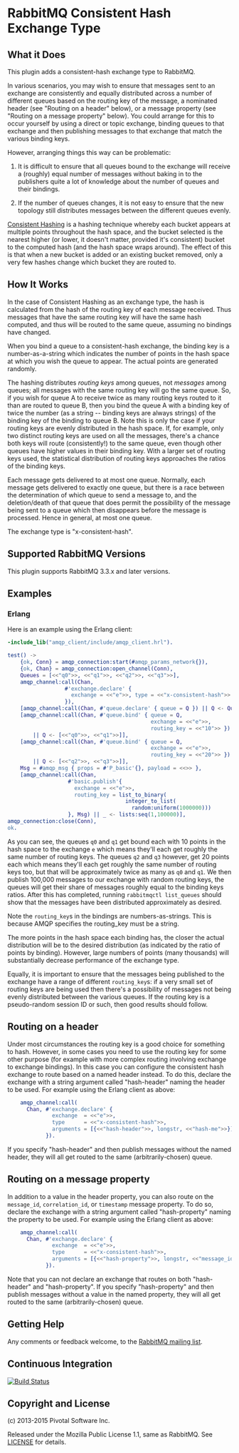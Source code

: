 # RabbitMQ Consistent Hash Exchange Type

## What it Does

This plugin adds a consistent-hash exchange type to RabbitMQ.

In various scenarios, you may wish to ensure that messages sent to an
exchange are consistently and equally distributed across a number of
different queues based on the routing key of the message, a nominated
header  (see "Routing on a header" below), or a message property (see
"Routing on a message property" below). You could arrange for this to
occur yourself by using a  direct  or topic exchange, binding queues
to that exchange and then publishing messages to that exchange that
match the various binding keys.

However, arranging things this way can be problematic:

1. It is difficult to ensure that all queues bound to the exchange
will receive a (roughly) equal number of messages without baking in to
the publishers quite a lot of knowledge about the number of queues and
their bindings.

2. If the number of queues changes, it is not easy to ensure that the
new topology still distributes messages between the different queues
evenly.

[Consistent Hashing](http://en.wikipedia.org/wiki/Consistent_hashing)
is a hashing technique whereby each bucket appears at multiple points
throughout the hash space, and the bucket selected is the nearest
higher (or lower, it doesn't matter, provided it's consistent) bucket
to the computed hash (and the hash space wraps around). The effect of
this is that when a new bucket is added or an existing bucket removed,
only a very few hashes change which bucket they are routed to.

## How It Works

In the case of Consistent Hashing as an exchange type, the hash is
calculated from the hash of the routing key of each message
received. Thus messages that have the same routing key will have the
same hash computed, and thus will be routed to the same queue,
assuming no bindings have changed.

When you bind a queue to a consistent-hash exchange, the binding key
is a number-as-a-string which indicates the number of points in the
hash space at which you wish the queue to appear. The actual points
are generated randomly.

The hashing distributes *routing keys* among queues, not *messages*
among queues; all messages with the same routing key will go the
same queue.  So, if you wish for queue A to receive twice as many
routing keys routed to it than are routed to queue B, then you bind
the queue A with a binding key of twice the number (as a string --
binding keys are always strings) of the binding key of the binding
to queue B.  Note this is only the case if your routing keys are
evenly distributed in the hash space.  If, for example, only two
distinct routing keys are used on all the messages, there's a chance
both keys will route (consistently!) to the same queue, even though
other queues have higher values in their binding key.  With a larger
set of routing keys used, the statistical distribution of routing
keys approaches the ratios of the binding keys.

Each message gets delivered to at most one queue. Normally, each
message gets delivered to exactly one queue, but there is a race
between the determination of which queue to send a message to, and the
deletion/death of that queue that does permit the possibility of the
message being sent to a queue which then disappears before the message
is processed. Hence in general, at most one queue.

The exchange type is "x-consistent-hash".

## Supported RabbitMQ Versions

This plugin supports RabbitMQ 3.3.x and later versions.


## Examples

### Erlang

Here is an example using the Erlang client:

```erlang
-include_lib("amqp_client/include/amqp_client.hrl").

test() ->
    {ok, Conn} = amqp_connection:start(#amqp_params_network{}),
    {ok, Chan} = amqp_connection:open_channel(Conn),
    Queues = [<<"q0">>, <<"q1">>, <<"q2">>, <<"q3">>],
    amqp_channel:call(Chan,
                  #'exchange.declare' {
                    exchange = <<"e">>, type = <<"x-consistent-hash">>
                  }),
    [amqp_channel:call(Chan, #'queue.declare' { queue = Q }) || Q <- Queues],
    [amqp_channel:call(Chan, #'queue.bind' { queue = Q,
                                             exchange = <<"e">>,
                                             routing_key = <<"10">> })
        || Q <- [<<"q0">>, <<"q1">>]],
    [amqp_channel:call(Chan, #'queue.bind' { queue = Q,
                                             exchange = <<"e">>,
                                             routing_key = <<"20">> })
        || Q <- [<<"q2">>, <<"q3">>]],
    Msg = #amqp_msg { props = #'P_basic'{}, payload = <<>> },
    [amqp_channel:call(Chan,
                   #'basic.publish'{
                     exchange = <<"e">>,
                     routing_key = list_to_binary(
                                     integer_to_list(
                                       random:uniform(1000000)))
                   }, Msg) || _ <- lists:seq(1,100000)],
amqp_connection:close(Conn),
ok.
```

As you can see, the queues `q0` and `q1` get bound each with 10 points
in the hash space to the exchange `e` which means they'll each get
roughly the same number of routing keys. The queues `q2` and `q3`
however, get 20 points each which means they'll each get roughly the
same number of routing keys too, but that will be approximately twice
as many as `q0` and `q1`. We then publish 100,000 messages to our
exchange with random routing keys, the queues will get their share of
messages roughly equal to the binding keys ratios. After this has
completed, running `rabbitmqctl list_queues` should show that the
messages have been distributed approximately as desired.

Note the `routing_key`s in the bindings are numbers-as-strings. This
is because AMQP specifies the routing_key must be a string.

The more points in the hash space each binding has, the closer the
actual distribution will be to the desired distribution (as indicated
by the ratio of points by binding). However, large numbers of points
(many thousands) will substantially decrease performance of the
exchange type.

Equally, it is important to ensure that the messages being published
to the exchange have a range of different `routing_key`s: if a very
small set of routing keys are being used then there's a possibility of
messages not being evenly distributed between the various queues. If
the routing key is a pseudo-random session ID or such, then good
results should follow.

## Routing on a header

Under most circumstances the routing key is a good choice for something to
hash. However, in some cases you need to use the routing key for some other
purpose (for example with more complex routing involving exchange to
exchange bindings). In this case you can configure the consistent hash
exchange to route based on a named header instead. To do this, declare the
exchange with a string argument called "hash-header" naming the header to
be used. For example using the Erlang client as above:

```erlang
    amqp_channel:call(
      Chan, #'exchange.declare' {
              exchange  = <<"e">>,
              type      = <<"x-consistent-hash">>,
              arguments = [{<<"hash-header">>, longstr, <<"hash-me">>}]
            }).
```

If you specify "hash-header" and then publish messages without the named
header, they will all get routed to the same (arbitrarily-chosen) queue.

## Routing on a message property

In addition to a value in the header property, you can also route on the
``message_id``, ``correlation_id``, or ``timestamp`` message property. To do so,
declare the exchange with a string argument called "hash-property" naming the
property to be used. For example using the Erlang client as above:

```erlang
    amqp_channel:call(
      Chan, #'exchange.declare' {
              exchange  = <<"e">>,
              type      = <<"x-consistent-hash">>,
              arguments = [{<<"hash-property">>, longstr, <<"message_id">>}]
            }).
```

Note that you can not declare an exchange that routes on both "hash-header" and
"hash-property". If you specify "hash-property" and then publish messages without
a value in the named property, they will all get routed to the same
(arbitrarily-chosen) queue.

## Getting Help

Any comments or feedback welcome, to the
[RabbitMQ mailing list](https://groups.google.com/forum/#!forum/rabbitmq-users).

## Continuous Integration

[![Build Status](https://travis-ci.org/rabbitmq/rabbitmq-consistent-hash-exchange.svg?branch=master)](https://travis-ci.org/rabbitmq/rabbitmq-consistent-hash-exchange)

## Copyright and License

(c) 2013-2015 Pivotal Software Inc.

Released under the Mozilla Public License 1.1, same as RabbitMQ.
See [LICENSE](https://github.com/rabbitmq/rabbitmq-consistent-hash-exchange/blob/master/LICENSE) for
details.
